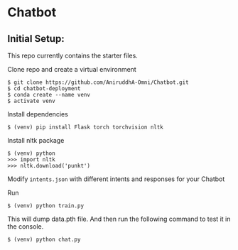 # Chatbot


## Initial Setup:
This repo currently contains the starter files.

Clone repo and create a virtual environment
```
$ git clone https://github.com/AniruddhA-Omni/Chatbot.git
$ cd chatbot-deployment
$ conda create --name venv
$ activate venv
```
Install dependencies
```
$ (venv) pip install Flask torch torchvision nltk
```
Install nltk package
```
$ (venv) python
>>> import nltk
>>> nltk.download('punkt')
```
Modify `intents.json` with different intents and responses for your Chatbot

Run
```
$ (venv) python train.py
```
This will dump data.pth file. And then run
the following command to test it in the console.
```
$ (venv) python chat.py
```
